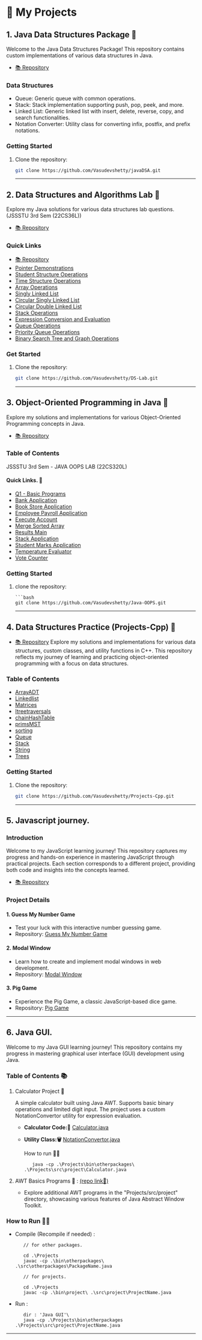 # 🚀 My Projects

## 1. Java Data Structures Package 🚀

Welcome to the Java Data Structures Package! This repository contains custom implementations of various data structures in Java.

- [📚 Repository](https://github.com/Vasudevshetty/javaDSA)

### Data Structures

- Queue: Generic queue with common operations.
- Stack: Stack implementation supporting push, pop, peek, and more.
- Linked List: Generic linked list with insert, delete, reverse, copy, and search functionalities.
- Notation Converter: Utility class for converting infix, postfix, and prefix notations.

### Getting Started

1. Clone the repository:

   ```bash
   git clone https://github.com/Vasudevshetty/javaDSA.git
   ```

   <hr>

## 2. Data Structures and Algorithms Lab 🚀

Explore my Java solutions for various data structures lab questions. <br>
(JSSSTU 3rd Sem (22CS36L))

- [📚 Repository](https://github.com/Vasudevshetty/DS-Lab)

### Quick Links

- [📚 Repository](https://github.com/Vasudevshetty/DS-Lab)
- [Pointer Demonstrations](https://github.com/Vasudevshetty/DS-Lab/tree/main/pointers_session)
- [Student Structure Operations](<https://github.com/Vasudevshetty/DS-Lab/blob/main/struct_session/Q1(Student%20marks).c>)
- [Time Structure Operations](<https://github.com/Vasudevshetty/DS-Lab/blob/main/struct_session/Q2(Time).c>)
- [Array Operations](<https://github.com/Vasudevshetty/DS-Lab/blob/main/Arrays/Q3(Array).c>)
- [Singly Linked List](<https://github.com/Vasudevshetty/DS-Lab/blob/main/linkedlist_session/Q4(Singly%20linked%20list).c>)
- [Circular Singly Linked List](<https://github.com/Vasudevshetty/DS-Lab/blob/main/linkedlist_session/Q5(Circular%20Singly%20linked%20list).c>)
- [Circular Double Linked List](https://github.com/Vasudevshetty/DS-Lab/tree/main/linkedlist_final)
- [Stack Operations](https://github.com/Vasudevshetty/DS-Lab/tree/main/Stack_session/Stack%20Operations)
- [Expression Conversion and Evaluation](https://github.com/Vasudevshetty/DS-Lab/tree/main/Stack_session/infix%2C%20prefix%2C%20postfix%20final)
- [Queue Operations](https://github.com/Vasudevshetty/DS-Lab/tree/main/Queue_session)
- [Priority Queue Operations](<https://github.com/Vasudevshetty/DS-Lab/blob/main/Queue_session/Q12(Priority%20queue).c>)
- [Binary Search Tree and Graph Operations](https://github.com/Vasudevshetty/DS-Lab/tree/main/Trees%20and%20graphs)

### Get Started

1. Clone the repository:

   ```bash
   git clone https://github.com/Vasudevshetty/DS-Lab.git
   ```

   <hr>

## 3. Object-Oriented Programming in Java 🚀

Explore my solutions and implementations for various Object-Oriented Programming concepts in Java.

- [📚 Repository](https://github.com/Vasudevshetty/Java-OOPS)

### Table of Contents

JSSSTU 3rd Sem - JAVA OOPS LAB (22CS320L)

#### Quick Links. 🔗

- [Q1 - Basic Programs](https://github.com/Vasudevshetty/Java-OOPS/blob/main/Q1_BasicPrograms.java)
- [Bank Application](https://github.com/Vasudevshetty/Java-OOPS/blob/main/BankApplication.java)
- [Book Store Application](https://github.com/Vasudevshetty/Java-OOPS/blob/main/BookStoreApplication.java)
- [Employee Payroll Application](https://github.com/Vasudevshetty/Java-OOPS/blob/main/EmployeePayrollApplication.java)
- [Execute Account](https://github.com/Vasudevshetty/Java-OOPS/blob/main/ExecuteAccount.java)
- [Merge Sorted Array](https://github.com/Vasudevshetty/Java-OOPS/blob/main/MergeSortedArray.java)
- [Results Main](https://github.com/Vasudevshetty/Java-OOPS/blob/main/ResultsMain.java)
- [Stack Application](https://github.com/Vasudevshetty/Java-OOPS/blob/main/StackApplication.java)
- [Student Marks Application](https://github.com/Vasudevshetty/Java-OOPS/blob/main/StudentMarksApplication.java)
- [Temperature Evaluator](https://github.com/Vasudevshetty/Java-OOPS/blob/main/TemperatureEvaluator.java)
- [Vote Counter](https://github.com/Vasudevshetty/Java-OOPS/blob/main/VoteCounter.java)

### Getting Started

1.  clone the repository:

        ```bash
        git clone https://github.com/Vasudevshetty/Java-OOPS.git

    <hr>

## 4. Data Structures Practice (Projects-Cpp) 🚀

- [📚 Repository](https://github.com/Vasudevshetty/Projects-Cpp)
  Explore my solutions and implementations for various data structures, custom classes, and utility functions in C++. This repository reflects my journey of learning and practicing object-oriented programming with a focus on data structures.

### Table of Contents

- [ArrayADT](https://github.com/Vasudevshetty/Projects-Cpp/blob/main/ADT/Array/ArrayADT.h)
- [Linkedlist](https://github.com/Vasudevshetty/Projects-Cpp/blob/main/ADT/list/Linkedlist.h)
- [Matrices](https://github.com/Vasudevshetty/Projects-Cpp/blob/main/ADT/matrices/Matrices.h)
- [Itreetraversals](https://github.com/Vasudevshetty/Projects-Cpp/blob/main/ADT/others/Itreetraversals.cpp)
- [chainHashTable](https://github.com/Vasudevshetty/Projects-Cpp/blob/main/ADT/others/chainHashTable.h)
- [primsMST](https://github.com/Vasudevshetty/Projects-Cpp/blob/main/ADT/others/primsMST.cpp)
- [sorting](https://github.com/Vasudevshetty/Projects-Cpp/blob/main/ADT/others/sorting.cpp)
- [Queue](https://github.com/Vasudevshetty/Projects-Cpp/blob/main/ADT/queue/queue.h)
- [Stack](https://github.com/Vasudevshetty/Projects-Cpp/blob/main/ADT/stack/stack.h)
- [String](https://github.com/Vasudevshetty/Projects-Cpp/blob/main/ADT/string/String.h)
- [Trees](https://github.com/Vasudevshetty/Projects-Cpp/blob/main/ADT/trees/Trees.h)

### Getting Started

1. Clone the repository:

   ```bash
   git clone https://github.com/Vasudevshetty/Projects-Cpp.git
   ```

   <hr>

## 5. Javascript journey.

### Introduction

Welcome to my JavaScript learning journey! This repository captures my progress and hands-on experience in mastering JavaScript through practical projects. Each section corresponds to a different project, providing both code and insights into the concepts learned.

- [📚 Repository](https://github.com/Vasudevshetty/Javascript)

### Project Details

#### 1. Guess My Number Game

- Test your luck with this interactive number guessing game.
- Repository: [Guess My Number Game](https://github.com/Vasudevshetty/JavaScript/tree/main/Guess%20My%20Number)

#### 2. Modal Window

- Learn how to create and implement modal windows in web development.
- Repository: [Modal Window](https://github.com/Vasudevshetty/JavaScript/tree/main/Modal%20Window)

#### 3. Pig Game

- Experience the Pig Game, a classic JavaScript-based dice game.
- Repository: [Pig Game](https://github.com/Vasudevshetty/JavaScript/tree/main/Pig%20Game)

<hr>

## 6. Java GUI.

Welcome to my Java GUI learning journey! This repository contains my progress in mastering graphical user interface (GUI) development using Java.

### Table of Contents 📚

1. Calculator Project 🧮

   A simple calculator built using Java AWT. Supports basic binary operations and limited digit input. The project uses a custom NotationConvertor utility for expression evaluation.

   - **Calculator Code:📱** [Calculator.java](https://github.com/Vasudevshetty/Java-GUI/blob/main/Projects/src/project/Calculator.java)
   - **Utility Class:🗑️** [NotationConvertor.java](https://github.com/Vasudevshetty/Java-GUI/tree/main/Projects/src/project)

     How to run 🧑‍💻 

            java -cp .\Projects\bin\otherpackages\ .\Projects\src\project\Calculator.java

2. AWT Basics Programs 🎨
   : [(repo link🔗)](https://github.com/Vasudevshetty/Java-GUI/tree/main/awt)
   - Explore additional AWT programs in the "Projects/src/project" directory, showcasing various features of Java Abstract Window Toolkit.

### How to Run 🏃‍♂️

- Compile (Recompile if needed) :

         // for other packages.

         cd .\Projects
         javac -cp .\bin\otherpackages\ .\src\otherpackages\PackageName.java
         
         // for projects.

         cd .\Projects
         javac -cp .\bin\project\ .\src\project\ProjectName.java
      
- Run : 

         dir : 'Java GUI'\
         java -cp .\Projects\bin\otherpackages .\Projects\src\project\ProjectName.java 

<hr>

